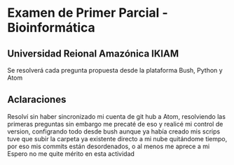 # Examen de Primer Parcial - Bioinformática

## Universidad Reional Amazónica IKIAM 
Se resolverá cada pregunta propuesta desde la plataforma Bush, Python y Atom

## Aclaraciones
Resolví sin haber sincronizado mi cuenta de git hub a Atom, resolviendo las primeras preguntas
sin embargo me precaté de eso y realicé mi control de version, configrando todo desde bush
aunque ya había creado mis scrips tuve que subir la carpeta ya existente directo a mi nube
quitándome tiempo, por eso mis commits están desordenados, o al menos me aprece a mi
Espero no me quite mérito en esta actividad

